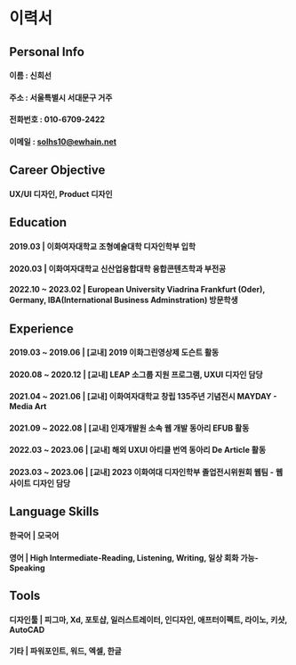 # 이력서

## Personal Info
#### 이름 : 신희선
#### 주소 : 서울특별시 서대문구 거주
#### 전화번호 : 010-6709-2422
#### 이메일 : solhs10@ewhain.net


## Career Objective
#### UX/UI 디자인, Product 디자인


## Education
#### 2019.03 | 이화여자대학교 조형예술대학 디자인학부 입학
#### 2020.03 | 이화여자대학교 신산업융합대학 융합콘텐츠학과 부전공
#### 2022.10 ~ 2023.02 | European University Viadrina Frankfurt (Oder), Germany, IBA(International Business Adminstration) 방문학생


## Experience
#### 2019.03 ~ 2019.06 | [교내] 2019 이화그린영상제 도슨트 활동
#### 2020.08 ~ 2020.12 | [교내] LEAP 소그룹 지원 프로그램, UXUI 디자인 담당
#### 2021.04 ~ 2021.06 | [교내] 이화여자대학교 창립 135주년 기념전시 MAYDAY - Media Art
#### 2021.09 ~ 2022.08 | [교내] 인재개발원 소속 웹 개발 동아리 EFUB 활동
#### 2022.03 ~ 2023.06 | [교내] 해외 UXUI 아티클 번역 동아리 De Article 활동
#### 2023.03 ~ 2023.06 | [교내] 2023 이화여대 디자인학부 졸업전시위원회 웹팀 - 웹사이트 디자인 담당 

 
## Language Skills
#### 한국어 | 모국어
#### 영어 | High Intermediate-Reading, Listening, Writing, 일상 회화 가능-Speaking


## Tools
#### 디자인툴 | 피그마, Xd, 포토샵, 일러스트레이터, 인디자인, 애프터이펙트, 라이노, 키샷, AutoCAD
#### 기타 | 파워포인트, 워드, 엑셀, 한글




